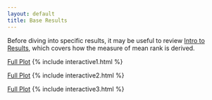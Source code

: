 ```yaml
---
layout: default
title: Base Results
---
```


<script src="https://cdn.plot.ly/plotly-latest.min.js"></script>

Before diving into specific results, it may be useful to review [Intro to Results](./results_intro.md), which covers how
the measure of mean rank is derived.


[Full Plot](./interactive1.html)
{% include interactive1.html %}

[Full Plot](./interactive2.html)
{% include interactive2.html %}

[Full Plot](./interactive3.html)
{% include interactive3.html %}
